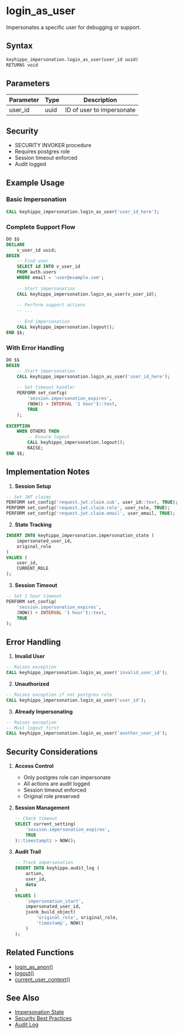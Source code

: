 # login_as_user

Impersonates a specific user for debugging or support.

## Syntax

```sql
keyhippo_impersonation.login_as_user(user_id uuid)
RETURNS void
```

## Parameters

| Parameter | Type | Description |
|-----------|------|-------------|
| user_id | uuid | ID of user to impersonate |

## Security

- SECURITY INVOKER procedure
- Requires postgres role
- Session timeout enforced
- Audit logged

## Example Usage

### Basic Impersonation
```sql
CALL keyhippo_impersonation.login_as_user('user_id_here');
```

### Complete Support Flow
```sql
DO $$
DECLARE
    v_user_id uuid;
BEGIN
    -- Find user
    SELECT id INTO v_user_id
    FROM auth.users
    WHERE email = 'user@example.com';
    
    -- Start impersonation
    CALL keyhippo_impersonation.login_as_user(v_user_id);
    
    -- Perform support actions
    -- ...
    
    -- End impersonation
    CALL keyhippo_impersonation.logout();
END $$;
```

### With Error Handling
```sql
DO $$
BEGIN
    -- Start impersonation
    CALL keyhippo_impersonation.login_as_user('user_id_here');
    
    -- Set timeout handler
    PERFORM set_config(
        'session.impersonation_expires',
        (NOW() + INTERVAL '1 hour')::text,
        TRUE
    );
    
EXCEPTION
    WHEN OTHERS THEN
        -- Ensure logout
        CALL keyhippo_impersonation.logout();
        RAISE;
END $$;
```

## Implementation Notes

1. **Session Setup**
```sql
-- Set JWT claims
PERFORM set_config('request.jwt.claim.sub', user_id::text, TRUE);
PERFORM set_config('request.jwt.claim.role', user_role, TRUE);
PERFORM set_config('request.jwt.claim.email', user_email, TRUE);
```

2. **State Tracking**
```sql
INSERT INTO keyhippo_impersonation.impersonation_state (
    impersonated_user_id,
    original_role
)
VALUES (
    user_id,
    CURRENT_ROLE
);
```

3. **Session Timeout**
```sql
-- Set 1 hour timeout
PERFORM set_config(
    'session.impersonation_expires',
    (NOW() + INTERVAL '1 hour')::text,
    TRUE
);
```

## Error Handling

1. **Invalid User**
```sql
-- Raises exception
CALL keyhippo_impersonation.login_as_user('invalid_user_id');
```

2. **Unauthorized**
```sql
-- Raises exception if not postgres role
CALL keyhippo_impersonation.login_as_user('user_id');
```

3. **Already Impersonating**
```sql
-- Raises exception
-- Must logout first
CALL keyhippo_impersonation.login_as_user('another_user_id');
```

## Security Considerations

1. **Access Control**
   - Only postgres role can impersonate
   - All actions are audit logged
   - Session timeout enforced
   - Original role preserved

2. **Session Management**
   ```sql
   -- Check timeout
   SELECT current_setting(
       'session.impersonation_expires',
       TRUE
   )::timestamptz > NOW();
   ```

3. **Audit Trail**
   ```sql
   -- Track impersonation
   INSERT INTO keyhippo.audit_log (
       action,
       user_id,
       data
   )
   VALUES (
       'impersonation_start',
       impersonated_user_id,
       jsonb_build_object(
           'original_role', original_role,
           'timestamp', NOW()
       )
   );
   ```

## Related Functions

- [login_as_anon()](login_as_anon.md)
- [logout()](logout.md)
- [current_user_context()](current_user_context.md)

## See Also

- [Impersonation State](../tables/impersonation_state.md)
- [Security Best Practices](../security/rls_policies.md)
- [Audit Log](../tables/audit_log.md)